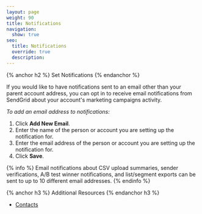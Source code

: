 ```yaml
---
layout: page
weight: 90
title: Notifications
navigation:
  show: true
seo:
  title: Notifications
  override: true
  description:
---
```


{% anchor h2 %}
Set Notifications
{% endanchor %}

If you would like to have notifications sent to an email other than your parent account address, you can opt in to receive email notifications from SendGrid about your account's marketing campaigns activity.   

*To add an email address to notifications:*

1. Click **Add New Email**.
1. Enter the name of the person or account you are setting up the notification for.
1. Enter the email address of the person or account you are setting up the notification for. 
1. Click **Save**.

{% info %}
Email notifications about CSV upload summaries, sender verifications, A/B test winner notifications, and list/segment exports can be sent to up to 10 different email addresses.
{% endinfo %}

{% anchor h3 %}
Additional Resources
{% endanchor h3 %}

- [Contacts](https://sendgrid.com/docs/Help/Managing_Contacts/adding_contacts.html)


